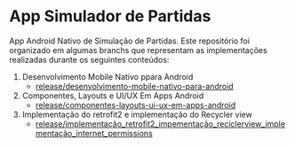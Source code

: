 # App Simulador de Partidas

App Android Nativo de Simulação de Partidas. Este repositório foi organizado em algumas branchs que representam as implementações realizadas durante os seguintes conteúdos:

1. Desenvolvimento Mobile Nativo ppara Android
    - [release/desenvolvimento-mobile-nativo-para-android](https://github.com/Dixel9/App_Simulador_de_Partidas/tree/release/componentes-layouts-ui-ux-em-apps-android)
2. Componentes, Layouts e UI/UX Em Apps Android
    - [release/componentes-layouts-ui-ux-em-apps-android](https://github.com/Dixel9/App_Simulador_de_Partidas/tree/release/componentes-layouts-ui-ux-em-apps-android)
3. Implementação do retrofit2 e implementação do Recycler view
    - [release/implementação_retrofit2_impementação_reciclerview_implementação_internet_permissions]()

